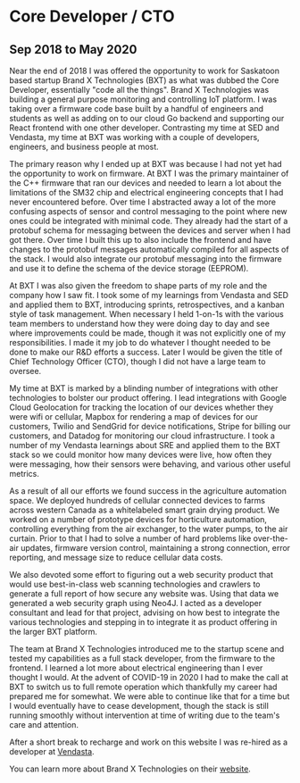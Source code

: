 # Core Developer / CTO
## Sep 2018 to May 2020
Near the end of 2018 I was offered the opportunity to work for Saskatoon based startup Brand X Technologies (BXT) as what was dubbed the Core Developer, essentially "code all the things". Brand X Technologies was building a general purpose monitoring and controlling IoT platform. I was taking over a firmware code base built by a handful of engineers and students as well as adding on to our cloud Go backend and supporting our React frontend with one other developer. Contrasting my time at SED and Vendasta, my time at BXT was working with a couple of developers, engineers, and business people at most.

The primary reason why I ended up at BXT was because I had not yet had the opportunity to work on firmware. At BXT I was the primary maintainer of the C++ firmware that ran our devices and needed to learn a lot about the limitations of the SM32 chip and electrical engineering concepts that I had never encountered before. Over time I abstracted away a lot of the more confusing aspects of sensor and control messaging to the point where new ones could be integrated with minimal code. They already had the start of a protobuf schema for messaging between the devices and server when I had got there. Over time I built this up to also include the frontend and have changes to the protobuf messages automatically compiled for all aspects of the stack. I would also integrate our protobuf messaging into the firmware and use it to define the schema of the device storage (EEPROM).

At BXT I was also given the freedom to shape parts of my role and the company how I saw fit. I took some of my learnings from Vendasta and SED and applied them to BXT, introducing sprints, retrospectives, and a kanban style of task management. When necessary I held 1-on-1s with the various team members to understand how they were doing day to day and see where improvements could be made, though it was not explicitly one of my responsibilities. I made it my job to do whatever I thought needed to be done to make our R&D efforts a success. Later I would be given the title of Chief Technology Officer (CTO), though I did not have a large team to oversee.

My time at BXT is marked by a blinding number of integrations with other technologies to bolster our product offering. I lead integrations with Google Cloud Geolocation for tracking the location of our devices whether they were wifi or cellular, Mapbox for rendering a map of devices for our customers, Twilio and SendGrid for device notifications, Stripe for billing our customers, and Datadog for monitoring our cloud infrastructure. I took a number of my Vendasta learnings about SRE and applied them to the BXT stack so we could monitor how many devices were live, how often they were messaging, how their sensors were behaving, and various other useful metrics.

As a result of all our efforts we found success in the agriculture automation space. We deployed hundreds of cellular connected devices to farms across western Canada as a whitelabeled smart grain drying product. We worked on a number of prototype devices for horticulture automation, controlling everything from the air exchanger, to the water pumps, to the air curtain. Prior to that I had to solve a number of hard problems like over-the-air updates, firmware version control, maintaining a strong connection, error reporting, and message size to reduce cellular data costs.

We also devoted some effort to figuring out a web security product that would use best-in-class web scanning technologies and crawlers to generate a full report of how secure any website was. Using that data we generated a web security graph using Neo4J. I acted as a developer consultant and lead for that project, advising on how best to integrate the various technologies and stepping in to integrate it as product offering in the larger BXT platform.

The team at Brand X Technologies introduced me to the startup scene and tested my capabilities as a full stack developer, from the firmware to the frontend. I learned a lot more about electrical engineering than I ever thought I would. At the advent of COVID-19 in 2020 I had to make the call at BXT to switch us to full remote operation which thankfully my career had prepared me for somewhat. We were able to continue like that for a time but I would eventually have to cease development, though the stack is still running smoothly without intervention at time of writing due to the team's care and attention.

After a short break to recharge and work on this website I was re-hired as a developer at [Vendasta](2020-07-vendasta).

You can learn more about Brand X Technologies on their [website](https://www.brandxtech.ca/).
